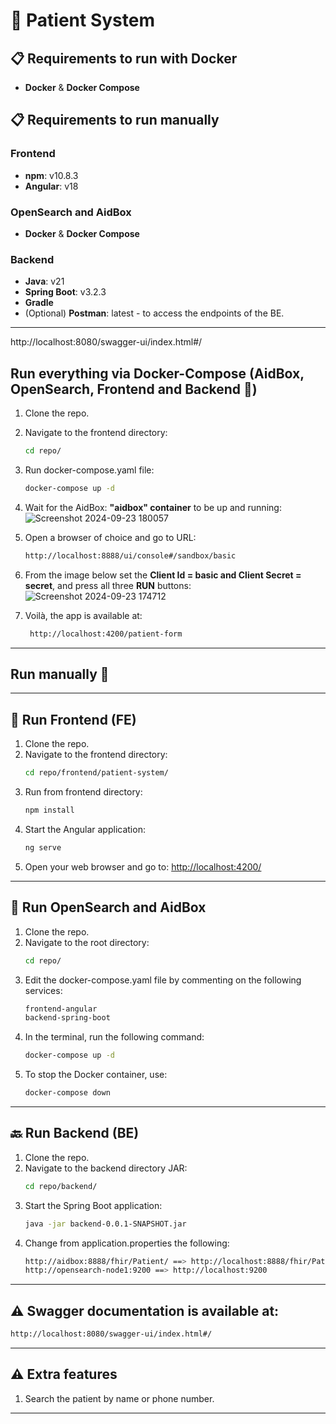
# 🏥 Patient System

## 📋 Requirements to run with Docker
- **Docker** & **Docker Compose**

## 📋 Requirements to run manually
### Frontend
- **npm**: v10.8.3
- **Angular**: v18
  
### OpenSearch and AidBox
- **Docker** & **Docker Compose**

### Backend
- **Java**: v21
- **Spring Boot**: v3.2.3
- **Gradle**
- (Optional) **Postman**: latest - to access the endpoints of the BE.

---
http://localhost:8080/swagger-ui/index.html#/
## Run everything via Docker-Compose (AidBox, OpenSearch, Frontend and Backend 🚀)
1. Clone the repo.
2. Navigate to the frontend directory:
   ```bash
   cd repo/
   ```
3. Run docker-compose.yaml file:
   ```bash
   docker-compose up -d 
   ```
4. Wait for the AidBox: **"aidbox" container** to be up and running:
   ![Screenshot 2024-09-23 180057](https://github.com/user-attachments/assets/b5d0abd9-98f7-4209-b216-a8151872ee23)
   
5. Open a browser of choice and go to URL: 
   ```bash
   http://localhost:8888/ui/console#/sandbox/basic
   ```
6. From the image below set the **Client Id = basic and Client Secret = secret**, and press all three **RUN** buttons: 
   ![Screenshot 2024-09-23 174712](https://github.com/user-attachments/assets/8d337f5a-f88b-4c5d-90b8-c7d97c692799)

7. Voilà, the app is available at:
   ```bash
    http://localhost:4200/patient-form
   ```
   
---
## Run manually 🚀
---
## 🚀 Run Frontend (FE)

1. Clone the repo.
2. Navigate to the frontend directory:
   ```bash
   cd repo/frontend/patient-system/
   ```
3. Run from frontend directory:
   ```bash
   npm install
   ```
4. Start the Angular application:
   ```bash
   ng serve
   ```
5. Open your web browser and go to: [http://localhost:4200/](http://localhost:4200/)

---

## 🐳 Run OpenSearch and AidBox

1. Clone the repo.
2. Navigate to the root directory:
   ```bash
   cd repo/
   ```
3. Edit the docker-compose.yaml file by commenting on the following services:
   ```bash
   frontend-angular
   backend-spring-boot
   ```
4. In the terminal, run the following command:
   ```bash
   docker-compose up -d
   ```
5. To stop the Docker container, use:
   ```bash
   docker-compose down
   ```

---

## 🔙 Run Backend (BE)

1. Clone the repo.
2. Navigate to the backend directory JAR:
   ```bash
   cd repo/backend/
   ```
3. Start the Spring Boot application:
   ```bash
   java -jar backend-0.0.1-SNAPSHOT.jar
   ```
4. Change from application.properties the following:
   ```bash
   http://aidbox:8888/fhir/Patient/ ==> http://localhost:8888/fhir/Patient/
   http://opensearch-node1:9200 ==> http://localhost:9200
   ```

---

## ⚠️ Swagger documentation is available at:
   ```bash
   http://localhost:8080/swagger-ui/index.html#/
   ```

---

## ⚠️ Extra features
1. Search the patient by name or phone number.

---

